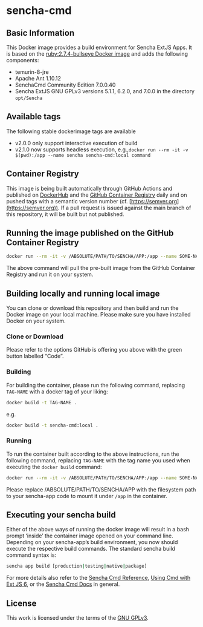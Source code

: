 # sencha-cmd

## Basic Information

This Docker image provides a build environment for Sencha ExtJS Apps. It is based on the [ruby:2.7.4-bullseye Docker image](https://hub.docker.com/layers/library/ruby/2.7.4-bullseye/images/sha256-eafd1d2e549c59ad9d7a403cd1e2f78361dc288804c9fbc012ad415ef2c3297a) and adds the following components:

* temurin-8-jre
* Apache Ant 1.10.12
* SenchaCmd Community Edition 7.0.0.40
* Sencha ExtJS GNU GPLv3 versions 5.1.1, 6.2.0, and 7.0.0 in the directory `opt/Sencha`

## Available tags

The following stable dockerimage tags are available
* v2.0.0 only support interactive execution of build
* v2.1.0 now supports headless execution, e.g.,`docker run --rm -it -v $(pwd):/app --name sencha sencha-cmd:local command`

## Container Registry

This image is being built automatically through GitHub Actions and published on [DockerHub](https://hub.docker.com/r/bwbohl/sencha-cmd) and the [GitHub Container Registry](https://github.com/bwbohl/sencha-cmd/pkgs/container/sencha-cmd) daily and on pushed tags with a semantic version number (cf. [https://semver.org](https://semver.org)). If a pull request is issued against the main branch of this repository, it will be built but not published.

## Running the image published on the GitHub Container Registry

```bash
docker run --rm -it -v /ABSOLUTE/PATH/TO/SENCHA/APP:/app --name SOME-NAME ghcr.io/bwbohl/sencha-cmd:latest
```

The above command will pull the pre-built image from the GitHub Container Registry and run it on your system.

## Building locally and running local image

You can clone or download this repository and then build and run the Docker image on your local machine. Please make sure you have installed Docker on your system.

### Clone or Download

Please refer to the options GitHub is offering you above with the green button labelled “Code”.

### Building

For building the container, please run the following command, replacing `TAG-NAME` with a docker tag of your liking:

```bash
docker build -t TAG-NAME .
```

e.g.


```bash
docker build -t sencha-cmd:local .
```

### Running

To run the container built according to the above instructions, run the following command, replacing `TAG-NAME` with the tag name you used when executing the `docker build` command:

```bash
docker run --rm -it -v /ABSOLUTE/PATH/TO/SENCHA/APP:/app --name SOME-NAME TAG-NAME
```

Please replace /ABSOLUTE/PATH/TO/SENCHA/APP with the filesystem path to your sencha-app code to mount it under `/app` in the container.

## Executing your sencha build

Either of the above ways of running the docker image will result in a bash prompt ‘inside’ the container image opened on your command line. Depending on your sencha-app’s build environment, you now should execute the respective build commands. The standard sencha build command syntax is:

```bash
sencha app build [production|testing|native|package]
```

For more details also refer to the [Sencha Cmd Reference](https://docs.sencha.com/cmd/guides/advanced_cmd/cmd_reference.html#advanced_cmd-_-cmd_reference_-_sencha_app_build), [Using Cmd with Ext JS 6](https://docs.sencha.com/cmd/7.3.0/guides/extjs/cmd_app.html#extjs-_-cmd_app_-_building_your_application), or the [Sencha Cmd Docs](https://docs.sencha.com/cmd/7.3.0/index.html) in general.

## License

This work is licensed under the terms of the [GNU GPLv3](LICENSE).
